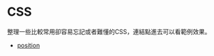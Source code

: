 # CSS
整理一些比較常用卻容易忘記或者難懂的CSS，連結點進去可以看範例效果。
-  [position](https://github.com/PeggyHsiao/CSS/tree/master/position)